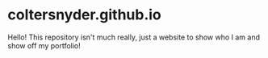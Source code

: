# coltersnyder.github.io

Hello! This repository isn't much really, just a website to show who I am and show off my portfolio!
